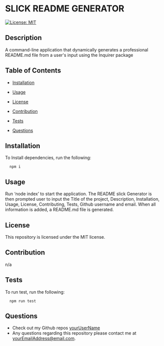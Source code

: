 
# SLICK README GENERATOR
[![License: MIT](https://img.shields.io/badge/license-MIT-green)](https://opensource.org/licenses/MIT)

## Description
A command-line application that dynamically generates a professional README.md file from a user's input using the Inquirer package

## Table of Contents
  * [Installation](#installation)

  * [Usage](#usage)

  * [License](#license)

  * [Contribution](#contribution)
  
  * [Tests](#tests)

  * [Questions](#questions)

## Installation
To Install dependencies, run the following: 
 
      npm i

## Usage
Run ‘node index’ to start the application. The README slick Generator is then prompted user to input the Title of the project, Description, Installation, Usage, License, Contributing, Tests, Github username and email. When all information is added, a README.md file is generated.

## License
This repository is licensed under the MIT license.

## Contribution
n/a

## Tests
To run test, run the following:
 
      npm run test

## Questions
- Check out my Github repos [yourUserName](https://github.com/yourUserName)
- Any questions regarding this repository please contact me at [yourEmailAddress@email.com](mailto:yourEmailAddress@email.com).
